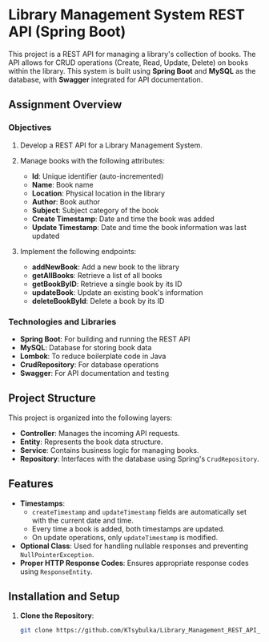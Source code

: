 # Library Management System REST API (Spring Boot)

This project is a REST API for managing a library's collection of books. The API allows for CRUD operations (Create, Read, Update, Delete) on books within the library. This system is built using **Spring Boot** and **MySQL** as the database, with **Swagger** integrated for API documentation.

## Assignment Overview

### Objectives
1. Develop a REST API for a Library Management System.
2. Manage books with the following attributes:
   - **Id**: Unique identifier (auto-incremented)
   - **Name**: Book name
   - **Location**: Physical location in the library
   - **Author**: Book author
   - **Subject**: Subject category of the book
   - **Create Timestamp**: Date and time the book was added
   - **Update Timestamp**: Date and time the book information was last updated

3. Implement the following endpoints:
   - **addNewBook**: Add a new book to the library
   - **getAllBooks**: Retrieve a list of all books
   - **getBookByID**: Retrieve a single book by its ID
   - **updateBook**: Update an existing book's information
   - **deleteBookById**: Delete a book by its ID

### Technologies and Libraries
- **Spring Boot**: For building and running the REST API
- **MySQL**: Database for storing book data
- **Lombok**: To reduce boilerplate code in Java
- **CrudRepository**: For database operations
- **Swagger**: For API documentation and testing

## Project Structure
This project is organized into the following layers:

- **Controller**: Manages the incoming API requests.
- **Entity**: Represents the book data structure.
- **Service**: Contains business logic for managing books.
- **Repository**: Interfaces with the database using Spring's `CrudRepository`.

## Features
- **Timestamps**: 
  - `createTimestamp` and `updateTimestamp` fields are automatically set with the current date and time.
  - Every time a book is added, both timestamps are updated.
  - On update operations, only `updateTimestamp` is modified.
- **Optional Class**: Used for handling nullable responses and preventing `NullPointerException`.
- **Proper HTTP Response Codes**: Ensures appropriate response codes using `ResponseEntity`.

## Installation and Setup
1. **Clone the Repository**:
   ```bash
   git clone https://github.com/KTsybulka/Library_Management_REST_API_SpringBoot.git
